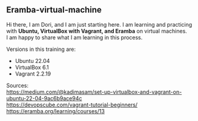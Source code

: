 ## Eramba-virtual-machine  
Hi there, I am Dori, and I am just starting here. I am learning and practicing with **Ubuntu, VirtualBox with Vagrant, and Eramba** on virtual machines. <br>
I am happy to share what I am learning in this process.<be>

Versions in this training are: <br>
- Ubuntu 22.04<br>
- VirtualBox 6.1<br>
- Vagrant 2.2.19


Sources:<br>
https://medium.com/@kadimasam/set-up-virtualbox-and-vagrant-on-ubuntu-22-04-9ac6b9ace94c<br>
https://devopscube.com/vagrant-tutorial-beginners/<br>
https://eramba.org/learning/courses/13<br>
